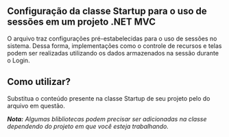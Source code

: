 ## Configuração da classe Startup para o uso de sessões em um projeto .NET MVC

O arquivo traz configurações pré-estabelecidas para o uso de sessões no sistema. Dessa forma, implementações como o controle de recursos e telas podem ser realizadas utilizando os dados armazenados na sessão durante o Login. 

## Como utilizar?

Substitua o conteúdo presente na classe Startup de seu projeto pelo do arquivo em questão.

***Nota:** Algumas blibliotecas podem precisar ser adicionadas na classe dependendo do projeto em que você esteja trabalhando.*
